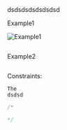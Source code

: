 ## 

dsdsdsdsdsdsdsd

Example1

![Example1]()
```

```

Example2
```

```

Constraints:
```
The 
dsdsd
```

```go
/*

*/



```
